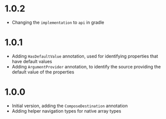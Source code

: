 # 1.0.2
* Changing the `implementation` to `api` in gradle

# 1.0.1
* Adding `HasDefaultValue` annotation, used for identifying properties that have default values
* Adding `ArgumentProvider` annotation, to identify the source providing the default value of the properties

# 1.0.0
* Initial version, adding the `ComposeDestination` annotation
* Adding helper navigation types for native array types

